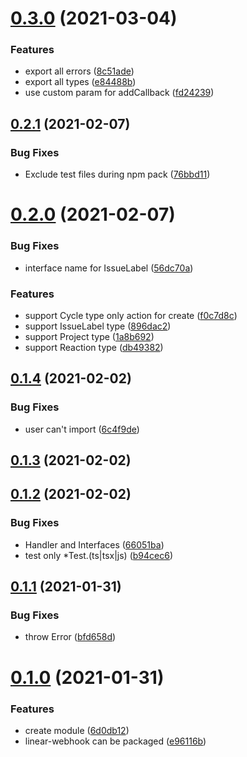 # [0.3.0](https://github.com/korosuke613/linear-webhook/compare/v0.2.1...v0.3.0) (2021-03-04)


### Features

* export all errors ([8c51ade](https://github.com/korosuke613/linear-webhook/commit/8c51ade94baf11d5e309b6b92cba2192f4c4376e))
* export all types ([e84488b](https://github.com/korosuke613/linear-webhook/commit/e84488bd1c815f55f044a97bc410741ca74d376e))
* use custom param for addCallback ([fd24239](https://github.com/korosuke613/linear-webhook/commit/fd24239291384c4f1ebf939442bf2aa11449a703))



## [0.2.1](https://github.com/korosuke613/linear-webhook/compare/v0.2.0...v0.2.1) (2021-02-07)


### Bug Fixes

* Exclude test files during npm pack ([76bbd11](https://github.com/korosuke613/linear-webhook/commit/76bbd11d3839640f800974725f76801afa19f9e8))



# [0.2.0](https://github.com/korosuke613/linear-webhook/compare/v0.1.4...v0.2.0) (2021-02-07)


### Bug Fixes

* interface name for IssueLabel ([56dc70a](https://github.com/korosuke613/linear-webhook/commit/56dc70a894a862f9b8128da3b59e6fb5af22c9df))


### Features

* support Cycle type only action for create ([f0c7d8c](https://github.com/korosuke613/linear-webhook/commit/f0c7d8c80c9b5e3ac5ac639132889dc79dd9c8b5))
* support IssueLabel type ([896dac2](https://github.com/korosuke613/linear-webhook/commit/896dac22dadf4c26ec40feea00835fe059887a60))
* support Project type ([1a8b692](https://github.com/korosuke613/linear-webhook/commit/1a8b6920c8c5663c8b9dc88d008ccbb8a3af856f))
* support Reaction type ([db49382](https://github.com/korosuke613/linear-webhook/commit/db4938283564f1533a647dba4e86f7d6a0be8de6))



## [0.1.4](https://github.com/korosuke613/linear-webhook/compare/v0.1.3...v0.1.4) (2021-02-02)


### Bug Fixes

* user can't import ([6c4f9de](https://github.com/korosuke613/linear-webhook/commit/6c4f9dedf6e45295a9727b950352c88ded389c9e))



## [0.1.3](https://github.com/korosuke613/linear-webhook/compare/v0.1.2...v0.1.3) (2021-02-02)



## [0.1.2](https://github.com/korosuke613/linear-webhook/compare/v0.1.1...v0.1.2) (2021-02-02)


### Bug Fixes

* Handler and Interfaces ([66051ba](https://github.com/korosuke613/linear-webhook/commit/66051ba45946ed09d7979a428d3df46aaa212cfb))
* test only *Test.(ts|tsx|js) ([b94cec6](https://github.com/korosuke613/linear-webhook/commit/b94cec610c5f69242a3257c9ad555a4b9a27b844))



## [0.1.1](https://github.com/korosuke613/linear-webhook/compare/v0.1.0...v0.1.1) (2021-01-31)


### Bug Fixes

* throw Error ([bfd658d](https://github.com/korosuke613/linear-webhook/commit/bfd658de843aa00b1303861ce400893659cd87ab))



# [0.1.0](https://github.com/korosuke613/linear-webhook/compare/v0.0.1...v0.1.0) (2021-01-31)


### Features

* create module ([6d0db12](https://github.com/korosuke613/linear-webhook/commit/6d0db12561c8a68126d5cbdbe1fd300471150351))
* linear-webhook can be packaged ([e96116b](https://github.com/korosuke613/linear-webhook/commit/e96116b0500acd7b0e2e00d027393c409e663760))

